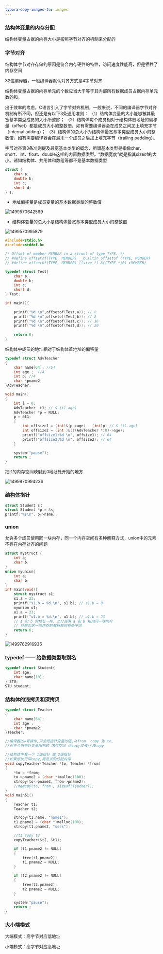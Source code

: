 ```yaml
---
typora-copy-images-to: images
---
```


### 结构体变量的内存分配

结构体变量占据的内存大小是按照字节对齐的机制来分配的

### 字节对齐

结构体字节对齐存储的原因是符合内存硬件的特性，访问速度性能高，但是牺牲了内存空间

32位编译器，一般编译器默认对齐方式是4字节对齐

结构体变量占据的内存单元的个数应当大于等于其内部所有数据成员占据内存单元数的和。

出于效率的考虑，C语言引入了字节对齐机制，一般来说，不同的编译器字节对齐机制有所不同，但还是有以下3条通用准则：
（1）结构体变量的大小能够被其最宽基本类型成员的大小所整除；
（2）结构体每个成员相对于结构体首地址的偏移量（offset）都是成员大小的整数倍，如有需要编译器会在成员之间加上填充字节（internal adding）；
（3）结构体的总大小为结构体最宽基本类型成员大小的整数倍，如有需要编译器会在最末一个成员之后加上填充字节（trailing padding）。

字节对齐第3条准则提及最宽基本类型的概念，所谓基本类型是指像char、short、int、float、double这样的内置数据类型。“数据宽度”就是指其sizeof的大小。诸如结构体、共用体和数组等都不是基本数据类型

```c
struct {
	char a;
	double b;
	int c;
	short d;
} s;
```

- 地址偏移量是成员变量的基本数据类型的整数倍

![1499570642569](images/1499570642569.png)

- 结构体变量的总大小是结构体最宽基本类型成员大小的整数倍

![1499570995879](images/1499570995879.png)

```c
#include<stdio.h>
#include<stddef.h>

/* Offset of member MEMBER in a struct of type TYPE. */
// #define offsetof(TYPE, MEMBER) __builtin_offsetof (TYPE, MEMBER)
// #define offsetof(TYPE, MEMBER) ((size_t) &((TYPE *)0)->MEMBER)

typedef struct Test{
	char a;
	double b;
	int c;
	short d;
} Test;

int main(){
	
	printf("%d \n",offsetof(Test,a)); // 0
	printf("%d \n",offsetof(Test,b)); // 8
	printf("%d \n",offsetof(Test,c)); // 16
	printf("%d \n",offsetof(Test,d)); // 20
	
	return 0;
}
```

结构体中成员的地址相对于结构体首地址的偏移量

```c
typedef struct AdvTeacher
{
	char name[64]; //64
	int age ;  //4
	int p; //4
	char *pname2;
}AdvTeacher;

void main()
{
	int i = 0;
	AdvTeacher  t1; // & (t1.age)
	AdvTeacher *p = NULL;
	p = &t1;
	{
		int offsize1 = (int)&(p->age) - (int)p; // & (t1.age)
		int offsize2 = (int )&(((AdvTeacher *)0)->age); 
		printf("offsize1:%d \n", offsize1); // 64
		printf("offsize2:%d \n", offsize2); // 64
	}

	system("pause");
	return ;
}
```

把t1的内存空间映射到0地址处开始的地方

![1499870994236](images/1499870994236.png)

### 结构体指针

```c
struct Student s；
struct Student *p = &s;
printf("%s\n", p->name);
```

### union

允许多个成员使用同一块内存，同一个内存空间有多种解释方式，union中的元素不存在内存对齐的问题

```c
struct mystruct {
  	int a;
  	char b;
}
union myunion{
  	int a;
  	char b;
}
int main(void){
  	struct mystruct s1;
  	s1.a = 23;
  	printf("s1.b = %d.\n", s1.b); // s1.b = 0
  	myunion u1;
  	u1.a = 23;
  	printf("u1.b = %d.\n", u1.b); // u1.b = 23
  	// a 和 b 的地址一样，充分说明 a 和 b 指向同一块内存
  	// 只是对这一块内存的解析规则有所不同
  	return 0;
}
```

![1499762916935](images/1499762916935.png)

### typedef —— 给数据类型取别名 

```c
typedef struct Student{
  	int age;
  	char name[10];
} STU;
STU student;
```
### 结构体的浅拷贝和深拷贝

```c
typedef struct Teacher
{
	char name[64];
	int age ;
	char *pname2;
}Teacher;

//编译器的=号操作,只会把指针变量的值,从from  copy 到 to, 
//但不会把指针变量所指的 内存空间 给copy过去//浅copy

//结构体中套一个 1级指针 或 2级指针 
//如果想执行深copy,再显式的分配内存
void copyTeacher(Teacher *to, Teacher *from)
{
	*to = *from;
	to->pname2 = (char *)malloc(100);
	strcpy(to->pname2, from->pname2);
	//memcpy(to, from , sizeof(Teacher));
}
void main51()
{
	Teacher t1;
	Teacher t2;

	strcpy(t1.name, "name1");
	t1.pname2 = (char *)malloc(100);
	strcpy(t1.pname2, "ssss");

	//t1 copy t2
	copyTeacher(&t2, &t1);

	if (t1.pname2 != NULL)
	{
		free(t1.pname2);
		t1.pname2 = NULL;
	}

	if (t2.pname2 != NULL)
	{
		free(t2.pname2);
		t2.pname2 = NULL;
	}

	system("pause");
	return ;
}
```
### 大小端模式

大端模式：高字节对应低地址

小端模式：高字节对应高地址